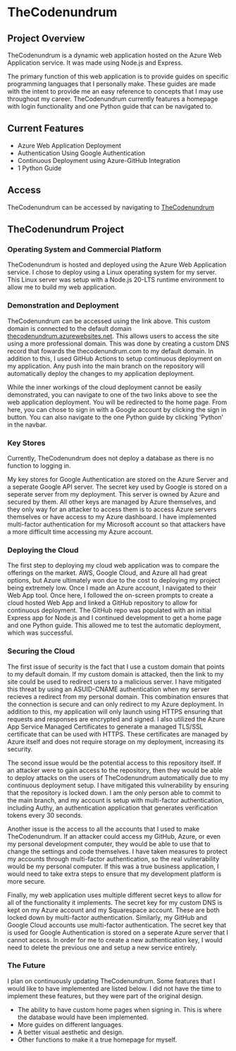 # TheCodenundrum
## Project Overview
TheCodenundrum is a dynamic web application hosted on the Azure Web Application service. It was made using Node.js and Express. 

The primary function of this web application is to provide guides on specific programming languages that I personally make. These guides are made with the intent to provide me an easy reference to concepts that I may use throughout my career. TheCodenundrum currently features a homepage with login functionality and one Python guide that can be navigated to.

## Current Features
- Azure Web Application Deployment
- Authentication Using Google Authentication
- Continuous Deployment using Azure-GitHub Integration
- 1 Python Guide

## Access
TheCodenundrum can be accessed by navigating to [TheCodenundrum](thecodenundrum.com)

## TheCodenundrum Project
### Operating System and Commercial Platform
TheCodenundrum is hosted and deployed using the Azure Web Application service. I chose to deploy using a Linux operating system for my server. This Linux server was setup with a Node.js 20-LTS runtime environment to allow me to build my web application.

### Demonstration and Deployment
TheCodenundrum can be accessed using the link above. This custom domain is connected to the default domain [thecodenundrum.azurewebsites.net](thecodenundrum.azurewebsites.net). This allows users to access the site using a more professional domain. This was done by creating a custom DNS record that fowards the thecodenundrum.com to my default domain. In addition to this, I used GitHub Actions to setup continuous deployment on my application. Any push into the main branch on the repository will automatically deploy the changes to my application deployment. 

While the inner workings of the cloud deployment cannot be easily demonstrated, you can navigate to one of the two links above to see the web application deployment. You will be redirected to the home page. From here, you can chose to sign in with a Google account by clicking the sign in button. You can also navigate to the one Python guide by clicking 'Python' in the navbar.

### Key Stores
Currently, TheCodenundrum does not deploy a database as there is no function to logging in. 

My key stores for Google Authentication are stored on the Azure Server and a seperate Google API server. The secret key used by Google is stored on a seperate server from my deployment. This server is owned by Azure and secured by them. All other keys are managed by Azure themselves, and they only way for an attacker to access them is to access Azure servers themselves or have access to my Azure dashboard. I have implemented multi-factor authentication for my Microsoft account so that attackers have a more difficult time accessing my Azure account.

### Deploying the Cloud
The first step to deploying my cloud web application was to compare the offerings on the market. AWS, Google Cloud, and Azure all had great options, but Azure ultimately won due to the cost to deploying my project being extremely low. Once I made an Azure account, I navigated to their Web App tool. Once here, I followed the on-screen prompts to create a cloud hosted Web App and linked a GitHub repository to allow for continuous deployment. The GitHub repo was populated with an initial Express app for Node.js and I continued development to get a home page and one Python guide. This allowed me to test the automatic deployment, which was successful.

### Securing the Cloud
The first issue of security is the fact that I use a custom domain that points to my default domain. If my custom domain is attacked, then the link to my site could be used to redirect users to a malicious server. I have mitigated this threat by using an ASUID-CNAME authentication when my server recieves a redirect from my personal domain. This combination ensures that the connection is secure and can only redirect to my Azure deployment. In addition to this, my application will only launch using HTTPS ensuring that requests and responses are encrypted and signed. I also utilized the Azure App Service Managed Certificates to generate a managed TLS/SSL certificate that can be used with HTTPS. These certificates are managed by Azure itself and does not require storage on my deployment, increasing its security.

The second issue would be the potential access to this repository itself. If an attacker were to gain access to the repository, then they would be able to deploy attacks on the users of TheCodenundrum automatically due to my continuous deployment setup. I have mitigated this vulnerability by ensuring that the repository is locked down. I am the only person able to commit to the main branch, and my account is setup with multi-factor authentication, including Authy, an authentication application that generates verification tokens every 30 seconds.

Another issue is the access to all the accounts that I used to make TheCodenundrum. If an attacker could access my GitHub, Azure, or even my personal development computer, they would be able to use that to change the settings and code themselves. I have taken measures to protect my accounts through multi-factor authentication, so the real vulnerability would be my personal computer. If this was a true business application, I would need to take extra steps to ensure that my development platform is more secure. 

Finally, my web application uses multiple different secret keys to allow for all of the functionality it implements. The secret key for my custom DNS is kept on my Azure account and my Squarespace account. These are both locked down by multi-factor authentication. Similarly, my GitHub and Google Cloud accounts use multi-factor authentication. The secret key that is used for Google Authentication is stored on a seperate Azure server that I cannot access. In order for me to create a new authentication key, I would need to delete the previous one and setup a new service entirely.

### The Future

I plan on continuously updating TheCodenundrum. Some features that I would like to have implemented are listed below. I did not have the time to implement these features, but they were part of the original design.
- The ability to have custom home pages when signing in. This is where the database would have been implemented.
- More guides on different languages.
- A better visual aesthetic and design.
- Other functions to make it a true homepage for myself.
